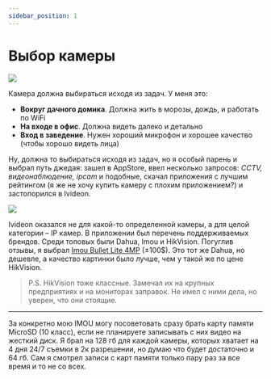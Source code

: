 ```yaml
---
sidebar_position: 1
---
```


# Выбор камеры

![](https://i.imgur.com/G9U6Hqh.png)

Камера должна выбираться исходя из задач. У меня это:
- **Вокруг дачного домика**. Должна жить в морозы, дождь, и работать по WiFi
- **На входе в офис**. Должна видеть далеко и детально
- **Вход в заведение**. Нужен хороший микрофон и хорошее качество (чтобы хорошо видеть лица)

Ну, должна то выбираться исходя из задач, но я особый парень и выбрал путь джедая: зашел в AppStore, ввел несколько запросов: *CCTV, видеонаблюдение, ipcam* и подобные, скачал приложения с лучшим рейтингом (я же не хочу купить камеру с плохим приложением?) и застопорился в Ivideon.

![](https://i.imgur.com/I7yI9o4.jpg)

Ivideon оказался не для какой-то определенной камеры, а для целой категории – IP камер. В приложении был перечень поддерживаемых брендов. Среди топовых были Dahua, Imou и HikVision. Погуглив отзывы, я выбрал [Imou Bullet Lite 4MP](https://www.imoulife.com/product/detail/BulletLite4MP) (±100$). Это тот же Dahua, но дешевле, а качество картинки было лучше, чем у такой же по цене HikVision.

> P.S. HikVision тоже классные. Замечал их на крупных предприятиях и на мониторах заправок. Не имел с ними дела, но уверен, что они стоящие.

---

За конкретно мою IMOU могу посоветовать сразу брать карту памяти MicroSD (10 класс), если не планируете записывать с них видео на жесткий диск. Я брал на 128 гб для каждой камеры, которых хватает на 4 дня 24/7 съемки в 2к разрешении, но думаю что будет достаточно и 64 гб. Сам я смотрел записи с карт памяти только пару раз за все время и то не со всех.
